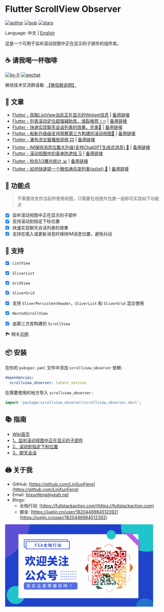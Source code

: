 # Flutter ScrollView Observer

[![author](https://img.shields.io/badge/author-LinXunFeng-blue.svg?style=flat-square&logo=Iconify)](https://github.com/LinXunFeng/) [![pub](https://img.shields.io/pub/v/scrollview_observer?&style=flat-square&label=pub&logo=dart)](https://pub.dev/packages/scrollview_observer) [![stars](https://img.shields.io/github/stars/fluttercandies/flutter_scrollview_observer?style=flat-square&logo=github)](https://github.com/fluttercandies/flutter_scrollview_observer)

Language: 中文 | [English](https://github.com/fluttercandies/flutter_scrollview_observer)

这是一个可用于监听滚动视图中正在显示的子部件的组件库。

## ☕ 请我喝一杯咖啡

[![ko-fi](https://ko-fi.com/img/githubbutton_sm.svg)](https://ko-fi.com/T6T4JKVRP) [![wechat](https://img.shields.io/static/v1?label=WeChat&message=微信收款码&color=brightgreen&style=for-the-badge&logo=WeChat)](https://cdn.jsdelivr.net/gh/FullStackAction/PicBed@resource20220417121922/image/202303181116760.jpeg)

微信技术交流群请看: [【微信群说明】](https://mp.weixin.qq.com/s/JBbMstn0qW6M71hh-BRKzw)

## 📖 文章

- [Flutter - 获取ListView当前正在显示的Widget信息](https://mp.weixin.qq.com/s/cN3qeinBPlo5rtEpoQBVVA) | [备用链接](https://juejin.cn/post/7103058155692621837)
- [Flutter - 列表滚动定位超强辅助库，墙裂推荐！🔥](https://mp.weixin.qq.com/s/fplqfBpXwvx6mEO6vflkww) | [备用链接](https://juejin.cn/post/7129888644290068487)
- [Flutter - 快速实现聊天会话列表的效果，完美💯](https://mp.weixin.qq.com/s/xNiGuSLcJtDAiLoHuGWp6A) | [备用链接](https://juejin.cn/post/7152307272436154405)
- [Flutter - 船新升级😱支持观察第三方构建的滚动视图💪](https://mp.weixin.qq.com/s/FMXPyT-lX8YOXVmbLCsVUA) | [备用链接](https://juejin.cn/post/7240751116702269477)
- [Flutter - 瀑布流交替播放视频 🎞](https://mp.weixin.qq.com/s/miP5CfKtcRhFGr08ot5wOg) | [备用链接](https://juejin.cn/post/7243240589293142077)
- [Flutter - IM保持消息位置大升级(支持ChatGPT生成式消息) 🤖](https://mp.weixin.qq.com/s/Y3EN9ZpLb6HLke2vkw0Zwg) | [备用链接](https://juejin.cn/post/7245753944180523067)
- [Flutter - 滚动视图中的表单防遮挡 🗒](https://mp.weixin.qq.com/s/iaHyYMjZSPBggLw2yZv8dQ) | [备用链接](https://juejin.cn/spost/7266455050632921107)
- [Flutter - 秒杀1/2曝光统计 📊](https://mp.weixin.qq.com/s/gNFX4Au4esftgTPXHvB4LQ) | [备用链接](https://juejin.cn/post/7271248528998121512)
- [Flutter - 如何快速搓一个微信通讯录列表(azlist) 📓](https://mp.weixin.qq.com/s/1bmYSvtOYX83DLncvnBjqA) | [备用链接](https://juejin.cn/post/7294884963631497254)

## 🔨 功能点

> 不需要改变你当前所使用视图，只需要在视图外包裹一层即可实现如下功能点

- [x] 监听滚动视图中正在显示的子部件
- [x] 支持滚动到指定下标位置
- [x] 快速实现聊天会话列表的效果
- [x] 支持在插入或更新消息时保持IM消息位置，避免抖动

## 🎀 支持
- [x] `ListView`
- [x] `SliverList`
- [x] `GridView`
- [x] `SliverGrid`
- [x] 支持 `SliverPersistentHeader`，`SliverList` 和 `SliverGrid` 混合使用
- [x] `NestedScrollView`
- [x] 由第三方库构建的 `ScrollView`


🏞 相关[示例](https://github.com/fluttercandies/flutter_scrollview_observer/wiki/Example)

## 📦 安装

在你的 `pubspec.yaml` 文件中添加 `scrollview_observer` 依赖:

```yaml
dependencies:
  scrollview_observer: latest_version
```

在需要使用的地方导入 `scrollview_observer` :

```dart
import 'package:scrollview_observer/scrollview_observer.dart';
```

## 📚 指南
- [Wiki首页](https://github.com/fluttercandies/flutter_scrollview_observer/wiki/%E9%A6%96%E9%A1%B5)
- [1、监听滚动视图中正在显示的子部件](https://github.com/fluttercandies/flutter_scrollview_observer/wiki/1%E3%80%81%E7%9B%91%E5%90%AC%E6%BB%9A%E5%8A%A8%E8%A7%86%E5%9B%BE%E4%B8%AD%E6%AD%A3%E5%9C%A8%E6%98%BE%E7%A4%BA%E7%9A%84%E5%AD%90%E9%83%A8%E4%BB%B6)
- [2、滚动到指定下标位置](https://github.com/fluttercandies/flutter_scrollview_observer/wiki/2%E3%80%81%E6%BB%9A%E5%8A%A8%E5%88%B0%E6%8C%87%E5%AE%9A%E4%B8%8B%E6%A0%87%E4%BD%8D%E7%BD%AE)
- [3、聊天会话](https://github.com/fluttercandies/flutter_scrollview_observer/wiki/3%E3%80%81%E8%81%8A%E5%A4%A9%E4%BC%9A%E8%AF%9D)



## 🖨 关于我

- GitHub: [https://github.com/LinXunFeng](https://github.com/LinXunFeng)
- Email: [linxunfeng@yeah.net](mailto:linxunfeng@yeah.net)
- Blogs: 
  - 全栈行动: [https://fullstackaction.com](https://fullstackaction.com)
  - 掘金: [https://juejin.cn/user/1820446984512392](https://juejin.cn/user/1820446984512392) 

<img height="267.5" width="481.5" src="https://github.com/LinXunFeng/LinXunFeng/raw/master/static/img/FSAQR.png"/>
